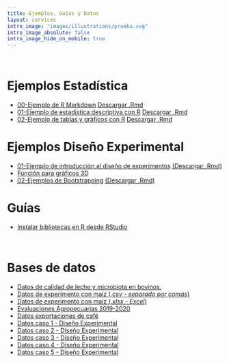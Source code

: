 ```yaml
---
title: Ejemplos, Guías y Datos
layout: services
intro_image: "images/illustrations/prueba.svg"
intro_image_absolute: false
intro_image_hide_on_mobile: true
---
```


<br>

# Ejemplos Estadística

- [00-Ejemplo de R Markdown](/temas/Guides/examples_statistics/01-Ejemplo-rmarkdown.html) [Descargar .Rmd](/temas/Guides/examples_statistics/01-Ejemplo-rmarkdown.zip)
- [01-Ejemplo de estadística descriptiva con R](https://rpubs.com/Edimer/881462) [Descargar .Rmd](/temas/Guides/examples_statistics/02-DescriptivaR1.zip)
- [02-Ejemplo de tablas y gráficos con R](https://rpubs.com/Edimer/884435) [Descargar .Rmd](/temas/Guides/examples_statistics/)

# Ejemplos Diseño Experimental

- [01-Ejemplo de introducción al diseño de experimentos](https://rpubs.com/Edimer/876323) [(Descargar .Rmd)](/temas/Guides/examples_experimental_design/01-Ejemplo-PaperMicrobiota.zip)
- [Función para gráficos 3D](/temas/Guides/examples_experimental_design/plot3d_regresion.R)
- [02-Ejemplos de Bootstrapping](https://rpubs.com/Edimer/898907) [(Descargar .Rmd)](/temas/Guides/examples_experimental_design/02-Muestreo-Bootstrapping.zip)

# Guías

- [Instalar bibliotecas en R desde RStudio](/temas/Guides/01-InstallPackage.html)

<br>

# Bases de datos

- [Datos de calidad de leche y microbiota en bovinos.](/temas/data/Simpson-Calidad-Leche.xls)
- [Datos de experimento con maíz (*.csv - separado por comas*)](/temas/data/ExperimentoMaiz.csv)
- [Datos de experimento con maíz (*.xlsx - Excel*)](/temas/data/ExperimentoMaiz.xlsx)
- [Evaluaciones Agropecuarias 2019-2020](/temas/data/Evaluaciones_Agropecuarias_Municipales___EVA._2019_-_2020.csv)
- [Datos exportaciones de café](/temas/data/DatosExportacionesPunto3.xlsx)
- [Datos caso 1 - Diseño Experimental](/temas/data/EVA-Depurada.csv)
- [Datos caso 2 - Diseño Experimental](/temas/data/Suelos-Depurada.csv)
- [Datos caso 3 - Diseño Experimental](/temas/data/Agricola-Depurada.csv)
- [Datos caso 4 - Diseño Experimental](/temas/data/Alimentro-Depurada.csv)
- [Datos caso 5 - Diseño Experimental](/temas/data/PapaCanadá-Depurada.csv)